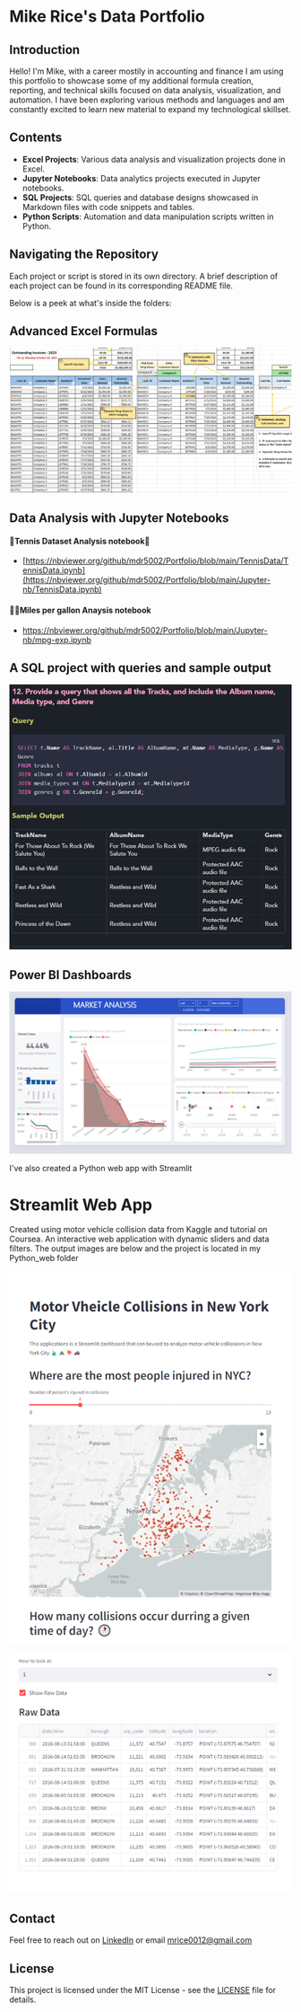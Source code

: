 # Mike Rice's Data Portfolio

## Introduction

Hello! I'm Mike, with a career mostily in accounting and finance I am using this portfolio to showcase some of my additional formula creation, reporting, and technical skills focused on data analysis, visualization, and automation. I have been exploring various methods and languages and am constantly excited to learn new material to expand my technological skillset.

## Contents

- **Excel Projects**: Various data analysis and visualization projects done in Excel.
- **Jupyter Notebooks**: Data analytics projects executed in Jupyter notebooks.
- **SQL Projects**: SQL queries and database designs showcased in Markdown files with code snippets and tables.
- **Python Scripts**: Automation and data manipulation scripts written in Python.

## Navigating the Repository

Each project or script is stored in its own directory. A brief description of each project can be found in its corresponding README file.

Below is a peek at what's inside the folders:

## Advanced Excel Formulas

![excel](img/excel.png)

## Data Analysis with Jupyter Notebooks

#### 🎾**Tennis Dataset Analysis notebook**🎾

- [https://nbviewer.org/github/mdr5002/Portfolio/blob/main/TennisData/TennisData.ipynb](https://nbviewer.org/github/mdr5002/Portfolio/blob/main/Jupyter-nb/TennisData.ipynb)

#### 🚗⛽**Miles per gallon Anaysis notebook**

- https://nbviewer.org/github/mdr5002/Portfolio/blob/main/Jupyter-nb/mpg-exp.ipynb

## A SQL project with queries and sample output

![SQL](img/sql.png)

## Power BI Dashboards

![BI-dash](<Power BI/img/Dashboard1.png>)

I've also created a Python web app with Streamlit

# Streamlit Web App

Created using motor vehicle collision data from Kaggle and tutorial on Coursea. An interactive web application with dynamic sliders and data filters. The output images are below and the project is located in my Python_web folder

![Web1](img/web1.png)

![Web2](img/web2.png)

## Contact

Feel free to reach out on [LinkedIn](https://www.linkedin.com/in/michael-rice-24704953/) or email mrice0012@gmail.com

## License

This project is licensed under the MIT License - see the [LICENSE](LICENSE) file for details.
